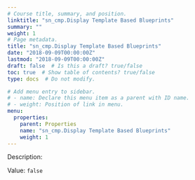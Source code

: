 ```yaml
---
# Course title, summary, and position.
linktitle: "sn_cmp.Display Template Based Blueprints"
summary: ""
weight: 1
# Page metadata.
title: "sn_cmp.Display Template Based Blueprints"
date: "2018-09-09T00:00:00Z"
lastmod: "2018-09-09T00:00:00Z"
draft: false  # Is this a draft? true/false
toc: true  # Show table of contents? true/false
type: docs  # Do not modify.

# Add menu entry to sidebar.
# - name: Declare this menu item as a parent with ID name.
# - weight: Position of link in menu.
menu:
  properties:
    parent: Properties
    name: "sn_cmp.Display Template Based Blueprints"
    weight: 1
---
```


Description: 


Value: `false`
